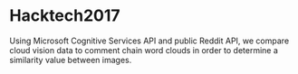 # Hacktech2017
Using Microsoft Cognitive Services API and public Reddit API, we compare cloud vision data to comment chain word clouds in order to determine a similarity value between images.

